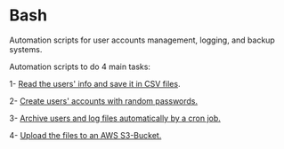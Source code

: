 # Bash
Automation scripts for user accounts management, logging, and backup systems. 

Automation scripts to do 4 main tasks: 

1- [Read the users' info and save it in CSV files](https://github.com/Moka1302/Bash/blob/main/data.sh).

2- [Create users' accounts with random passwords.](https://github.com/Moka1302/Bash/blob/main/user.sh)

3- [Archive users and log files automatically by a cron job.](https://github.com/Moka1302/Bash/blob/main/script-backup.yml)

4- [Upload the files to an AWS S3-Bucket.](/script-backup.yml#L16)

